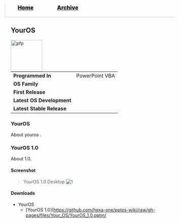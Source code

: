 <blockquote style="background: #0000;border-bottom: 1px solid #B2D2E1;height: 30px;margin: 0 -20px 20px;padding: 0px 20px 9px 40px;">
  <p style=""><a href="https://hexa-one.github.io/pptos-wiki/" style="font-size: 17px;font-weight: 900;font-style: normal;text-shadow: rgba(255,255,255,0.9) 0 1px 0;">Home</a>&nbsp;&nbsp;&nbsp;&nbsp;&nbsp;&nbsp;&nbsp;&nbsp;&nbsp;&nbsp;&nbsp;&nbsp;&nbsp;&nbsp;&nbsp;&nbsp;&nbsp;&nbsp;
    <a href="https://hexa-one.github.io/pptos-wiki/archive/" style="font-size: 17px;font-weight: 900;font-style: normal;text-shadow: rgba(255,255,255,0.9) 0 1px 0;">Archive</a>
  </p>
</blockquote>

## YourOS

<a>
  <img align="left" height="100" alt="pfp" src="https://i.pinimg.com/474x/80/53/27/805327d9477b489e732e0b0247b7f73f.jpg" />
</a>

|                           |                               |
| ------------------------- | ----------------------------- |
| **Programmed In**         | PowerPoint VBA                |
| **OS Family**             |                               |
| **First Release**         |                               |
| **Latest OS Development** |                               |
| **Latest Stable Release** |                               |

### YourOS

About youros .

### YourOS 1.0

About 1.0.


#### Screenshot

> YourOS 1.0 Desktop
![1](https://upload.wikimedia.org/wikipedia/commons/d/d1/VirtualBox_HaikuOS_R1B2_54154_111_ENG_01_03_2021_18_32_37.png)


#### Downloads

- YourOS
    - [YourOS 1.0](https://github.com/hexa-one/pptos-wiki/raw/gh-pages/files/Your_OS/YourOS_1.0.pptm/


<body style="background-image: url(https://raw.githubusercontent.com/hexa-one/pptos-wiki/gh-pages/assets/background/background.png);background-repeat: no-repeat;background-attachment: fixed;background-size: cover;">
